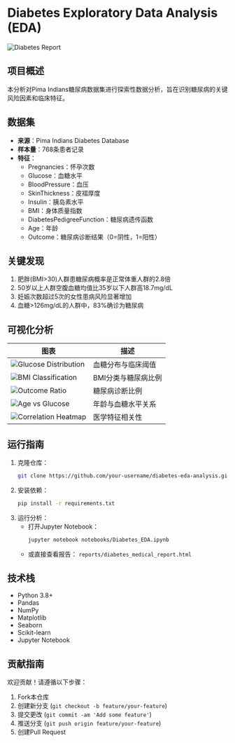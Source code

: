 # Diabetes Exploratory Data Analysis (EDA)

![Diabetes Report](images/report_snapshot.png)

## 项目概述
本分析对Pima Indians糖尿病数据集进行探索性数据分析，旨在识别糖尿病的关键风险因素和临床特征。

## 数据集
- **来源**：Pima Indians Diabetes Database
- **样本量**：768条患者记录
- **特征**：
  - Pregnancies：怀孕次数
  - Glucose：血糖水平
  - BloodPressure：血压
  - SkinThickness：皮褶厚度
  - Insulin：胰岛素水平
  - BMI：身体质量指数
  - DiabetesPedigreeFunction：糖尿病遗传函数
  - Age：年龄
  - Outcome：糖尿病诊断结果（0=阴性，1=阳性）

## 关键发现
1. 肥胖(BMI>30)人群患糖尿病概率是正常体重人群的2.8倍
2. 50岁以上人群空腹血糖均值比35岁以下人群高18.7mg/dL
3. 妊娠次数超过5次的女性患病风险显著增加
4. 血糖>126mg/dL的人群中，83%确诊为糖尿病

## 可视化分析
| 图表 | 描述 |
|------|------|
| ![Glucose Distribution](images/glucose_distribution.png) | 血糖分布与临床阈值 |
| ![BMI Classification](images/bmi_classification.png) | BMI分类与糖尿病比例 |
| ![Outcome Ratio](images/outcome_ratio.png) | 糖尿病诊断比例 |
| ![Age vs Glucose](images/age_vs_glucose.png) | 年龄与血糖水平关系 |
| ![Correlation Heatmap](images/correlation_heatmap.png) | 医学特征相关性 |

## 运行指南
1. 克隆仓库：
   ```bash
   git clone https://github.com/your-username/diabetes-eda-analysis.git
   ```
2. 安装依赖：
   ```bash
   pip install -r requirements.txt
   ```
3. 运行分析：
   - 打开Jupyter Notebook：
     ```bash
     jupyter notebook notebooks/Diabetes_EDA.ipynb
     ```
   - 或直接查看报告：
     `reports/diabetes_medical_report.html`

## 技术栈
- Python 3.8+
- Pandas
- NumPy
- Matplotlib
- Seaborn
- Scikit-learn
- Jupyter Notebook

## 贡献指南
欢迎贡献！请遵循以下步骤：
1. Fork本仓库
2. 创建新分支 (`git checkout -b feature/your-feature`)
3. 提交更改 (`git commit -am 'Add some feature'`)
4. 推送分支 (`git push origin feature/your-feature`)
5. 创建Pull Request
